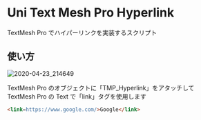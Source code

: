 # Uni Text Mesh Pro Hyperlink

TextMesh Pro でハイパーリンクを実装するスクリプト  

## 使い方

![2020-04-23_214649](https://user-images.githubusercontent.com/6134875/80101161-01d7a400-85ac-11ea-9c92-003ed8bb6220.png)

TextMesh Pro のオブジェクトに「TMP_Hyperlink」をアタッチして  
TextMesh Pro の Text で「link」タグを使用します  

```html
<link=https://www.google.com/>Google</link>
```
